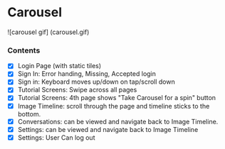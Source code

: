 # Carousel

![carousel gif] (carousel.gif)


### Contents
- [x] Login Page (with static tiles)
- [x] Sign In: Error handing, Missing, Accepted login
- [x] Sign in: Keyboard moves up/down on tap/scroll down
- [x] Tutorial Screens: Swipe across all pages
- [x] Tutorial Screens: 4th page shows "Take Carousel for a spin" button
- [x] Image Timeline: scroll through the page and timeline sticks to the bottom.
- [x] Conversations: can be viewed and navigate back to Image Timeline.
- [x] Settings: can be viewed and navigate back to Image Timeline
- [x] Settings: User Can log out
